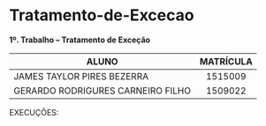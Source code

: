 # Tratamento-de-Excecao
**1º. Trabalho – Tratamento de Exceção**

| ALUNO                            |      MATRÍCULA      |
|----------------------------------|:-------------------:|
| JAMES TAYLOR PIRES BEZERRA       |       1515009       |
| GERARDO RODRIGURES CARNEIRO FILHO|       1509022       |


EXECUÇÕES:
